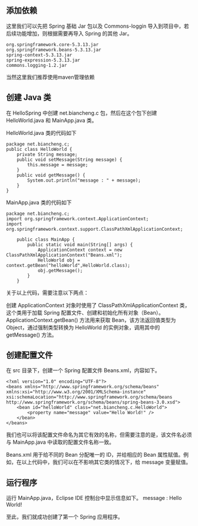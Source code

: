 ## 添加依赖
这里我们可以先把 Spring 基础 Jar 包以及 Commons-loggin 导入到项目中，若后续功能增加，则根据需要再导入 Spring 的其他 Jar。

````
org.springframework.core-5.3.13.jar
org.springframework.beans-5.3.13.jar
spring-context-5.3.13.jar
spring-expression-5.3.13.jar
commons.logging-1.2.jar
````
当然这里我们推荐使用maven管理依赖

## 创建 Java 类
   在 HelloSpring 中创建 net.biancheng.c 包，然后在这个包下创建 HelloWorld.java 和 MainApp.java 类。

HelloWorld.java 类的代码如下
````
package net.biancheng.c;
public class HelloWorld {
    private String message;
    public void setMessage(String message) {
        this.message = message;
    }
    public void getMessage() {
        System.out.println("message : " + message);
    }
}
````
MainApp.java 类的代码如下
````
package net.biancheng.c;
import org.springframework.context.ApplicationContext;
import org.springframework.context.support.ClassPathXmlApplicationContext;

    public class MainApp {
        public static void main(String[] args) {
            ApplicationContext context = new ClassPathXmlApplicationContext("Beans.xml");
            HelloWorld obj = context.getBean("helloWorld",HelloWorld.class);
            obj.getMessage();
        }
    }
````
关于以上代码，需要注意以下两点：

创建 ApplicationContext 对象时使用了 ClassPathXmlApplicationContext 类，这个类用于加载 Spring 配置文件、创建和初始化所有对象（Bean）。
ApplicationContext.getBean() 方法用来获取 Bean，该方法返回值类型为 Object，通过强制类型转换为 HelloWorld 的实例对象，调用其中的 getMessage() 方法。

## 创建配置文件

在 src 目录下，创建一个 Spring 配置文件 Beans.xml，内容如下。
````
<?xml version="1.0" encoding="UTF-8"?>
<beans xmlns="http://www.springframework.org/schema/beans"
xmlns:xsi="http://www.w3.org/2001/XMLSchema-instance"
xsi:schemaLocation="http://www.springframework.org/schema/beans
http://www.springframework.org/schema/beans/spring-beans-3.0.xsd">
    <bean id="helloWorld" class="net.biancheng.c.HelloWorld">
        <property name="message" value="Hello World!" />
    </bean>
</beans>
````
我们也可以将该配置文件命名为其它有效的名称，但需要注意的是，该文件名必须与 MainApp.java 中读取的配置文件名称一致。

Beans.xml 用于给不同的 Bean 分配唯一的 ID，并给相应的 Bean 属性赋值。例如，在以上代码中，我们可以在不影响其它类的情况下，给 message 变量赋值。
## 运行程序

   运行 MainApp.java，Eclipse IDE 控制台中显示信息如下。
   message : Hello World!

至此，我们就成功创建了第一个 Spring 应用程序。